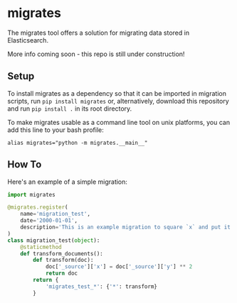 # migrates

The migrates tool offers a solution for migrating data stored in Elasticsearch.

More info coming soon - this repo is still under construction!

## Setup

To install migrates as a dependency so that it can be imported in migration
scripts, run `pip install migrates` or, alternatively, download this repository
and run `pip install .` in its root directory.

To make migrates usable as a command line tool on unix platforms, you can add
this line to your bash profile:

``` text
alias migrates="python -m migrates.__main__"
```

## How To

Here's an example of a simple migration:

``` python
import migrates

@migrates.register(
    name='migration_test',
    date='2000-01-01',
    description='This is an example migration to square `x` and put it in `y`.'
)
class migration_test(object):
    @staticmethod
    def transform_documents():
        def transform(doc):
            doc['_source']['x'] = doc['_source']['y'] ** 2
            return doc
        return {
            'migrates_test_*': {'*': transform}
        }
```

